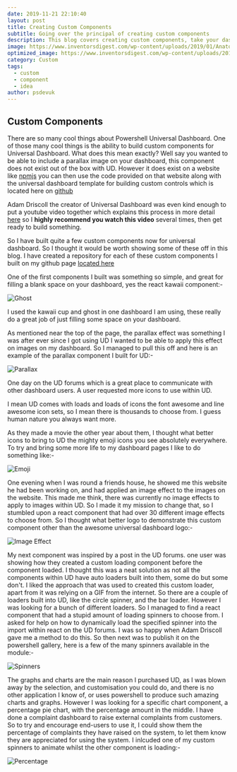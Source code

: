 ```yaml
---
date: 2019-11-21 22:10:40
layout: post
title: Creating Custom Components
subtitle: Going over the principal of creating custom components
description: This blog covers creating custom components, take your dashboards to the next level and build a control you specifically require.
image: https://www.inventorsdigest.com/wp-content/uploads/2019/01/Anatomy-of-an-Invention-1280x640.jpg
optimized_image: https://www.inventorsdigest.com/wp-content/uploads/2019/01/Anatomy-of-an-Invention-1280x640.jpg
category: Custom
tags:
  - custom
  - component
  - idea
author: psdevuk
---
```


## Custom Components

There are so many cool things about Powershell Universal Dashboard. One of those many cool things is the ability to build custom components for Universal Dashboard. What does this mean exactly?
Well say you wanted to be able to include a parallax image on your dashboard, this component does not exist out of the box with UD. However it does exist on a website like <a href="npmjs.com">npmjs</a> you can then use the code provided on that website along with the universal dashboard template for building custom controls which is located here on <a href="https://github.com/ironmansoftware/ud-custom-control-template">github</a>

Adam Driscoll the creator of Universal Dashboard was even kind enough to put a youtube video together which explains this process in more detail <a href="https://www.youtube.com/watch?v=5lu1eDzfRK8">here</a> so I **highly recommend you watch this video** several times, then get ready to build something.

So I have built quite a few custom components now for universal dashboard. So I thought it would be worth showing some of these off in this blog. I have created a repository for each of these custom components I built on my github page <a href="https://github.com/psDevUK/psUniversalDashboard">located here</a>

One of the first components I built was something so simple, and great for filling a blank space on your dashboard, yes the react kawaii component:-

![Ghost]({{site.baseurl}}/assets/img/ghost.jpg "Spooky ghost")

I used the kawaii cup and ghost in one dashboard I am using, these really do a great job of just filling some space on your dashboard.

As mentioned near the top of the page, the parallax effect was something I was after ever since I got using UD I wanted to be able to apply this effect on images on my dashboard. So I managed to pull this off and here is an example of the parallax component I built for UD:-

![Parallax]({{site.baseurl}}/assets/img/parallax.gif "nice parallax effect")

One day on the UD forums which is a great place to communicate with other dashboard users. A user requested more icons to use within UD.

I mean UD comes with loads and loads of icons the font awesome and line awesome icon sets, so I mean there is thousands to choose from. I guess human nature you always want more.

As they made a movie the other year about them, I thought what better icons to bring to UD the mighty emoji icons you see absolutely everywhere. To try and bring some more life to my dashboard pages I like to do something like:-

![Emoji]({{site.baseurl}}/assets/img/emoji.gif "example")

One evening when I was round a friends house, he showed me this website he had been working on, and had applied an image effect to the images on the website. This made me think, there was currently no image effects to apply to images within UD. So I made it my mission to change that, so I stumbled upon a react component that had over 30 different image effects to choose from. So I thought what better logo to demonstrate this custom component other than the awesome universal dashboard logo:-

![Image Effect]({{site.baseurl}}/assets/img/udlogo.gif "image effects")

My next component was inspired by a post in the UD forums. one user was showing how they created a custom loading component before the component loaded. I thought this was a neat solution as not all the components within UD have auto loaders built into them, some do but some don't. I liked the approach that was used to created this custom loader, apart from it was relying on a GIF from the internet. So there are a couple of loaders built into UD, like the circle spinner, and the bar loader. However I was looking for a bunch of different loaders. So I managed to find a react component that had a stupid amount of loading spinners to choose from. I asked for help on how to dynamically load the specified spinner into the import within react on the UD forums. I was so happy when Adam Driscoll gave me a method to do this. So then next was to publish it on the powershell gallery, here is a few of the many spinners available in the module:-

![Spinners]({{site.baseurl}}/assets/img/spinners.gif)

The graphs and charts are the main reason I purchased UD, as I was blown away by the selection, and customisation you could do, and there is no other application I know of, or uses powershell to produce such amazing charts and graphs. However I was looking for a specific chart component, a percentage pie chart, with the percentage amount in the middle. I have done a complaint dashboard to raise external complaints from customers. So to try and encourage end-users to use it, I could show them the percentage of complaints they have raised on the system, to let them know they are appreciated for using the system. I inlcuded one of my custom spinners to animate whilst the other component is loading:-

![Percentage]({{site.baseurl}}/assets/img/circle.gif)
